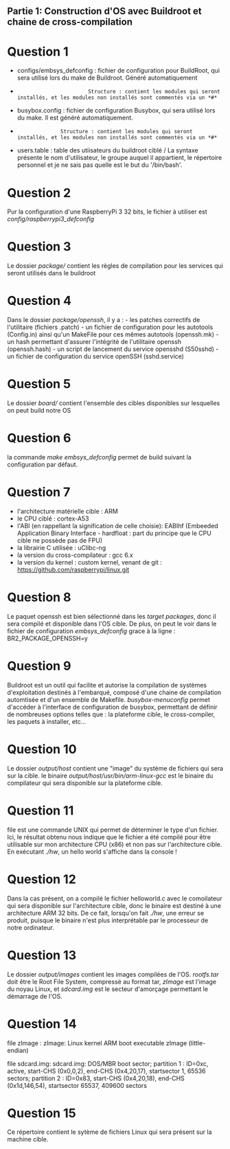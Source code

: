 Partie 1: Construction d'OS avec Buildroot et chaine de cross-compilation
-------------------------------------------


Question 1
==========

- configs/embsys_defconfig : fichier de configuration pour BuildRoot, qui sera utilisé lors du make de Buildroot. Généré automatiquement
-                            Structure : contient les modules qui seront installés, et les modules non installés sont commentés via un *#*

- busybox.config :  fichier de configuration Busybox, qui sera utilisé lors du make. Il est généré automatiquement.
-                   Structure : contient les modules qui seront installés, et les modules non installés sont commentés via un *#*

- users.table : table des utiisateurs du buildroot ciblé / La syntaxe présente le nom d'utilisateur, le groupe auquel il appartient, le répertoire personnel et je ne sais pas quelle est le but du '/bin/bash'.


Question 2
==========

Pur la configuration d'une RaspberryPi 3 32 bits, le fichier à utiliser est *config/raspberrypi3_defconfig*


Question 3
==========

Le dossier *package/* contient les règles de compilation pour les services qui seront utilisés dans le buildroot


Question 4
==========

Dans le dossier *package/openssh*, il y a :
    - les patches correctifs de l'utilitaire (fichiers .patch)
    - un fichier de configuration pour les autotools (Config.in) ainsi qu'un MakeFile pour ces mêmes autotools (openssh.mk)
    - un hash permettant d'assurer l'intégrité de l'utilitaire openssh (openssh.hash)
    - un script de lancement du service opensshd (S50sshd)
    - un fichier de configuration du service openSSH (sshd.service)


Question 5
==========

Le dossier *board/* contient l'ensemble des cibles disponibles sur lesquelles on peut build notre OS


Question 6
==========

la commande *make embsys_defconfig* permet de build suivant la configuration par défaut.


Question 7
==========


- l'architecture matérielle cible : ARM
- le CPU ciblé : cortex-A53
- l'ABI (en rappellant la signification de celle choisie): EABIhf (Embeeded Application Binary Interface - hardfloat : part du principe que le CPU cible ne possède pas de FPU)
- la librairie C utilisée : uClibc-ng
- la version du cross-compilateur : gcc 6.x
- la version du kernel : custom kernel, venant de git : https://github.com/raspberrypi/linux.git


Question 8
==========

Le paquet openssh est bien sélectionné dans les *target packages*, donc il sera compilé et disponible dans l'OS cible. De plus, on peut le voir dans le fichier de configuration *embsys_defconfig* grace à la ligne : BR2_PACKAGE_OPENSSH=y


Question 9
==========

Buildroot est un outil qui facilite et autorise la compilation de systèmes d'exploitation destinés à l'embarqué, composé d'une chaine de compilation automtisée et d'un ensemble de Makefile.  *busybox-menuconfig* permet d'accéder à l'interface de configuration de busybox, permettant de définir de nombreuses options telles que : la plateforme cible, le cross-compiler, les paquets à installer, etc...


Question 10
===========

Le dossier *output/host* contient une "image" du système de fichiers qui sera sur la cible. le binaire *output/host/usr/bin/arm-linux-gcc* est le binaire du compilateur qui sera disponible sur la plateforme cible.


Question 11
===========

file est une commande UNIX qui permet de déterminer le type d'un fichier. Ici, le résultat obtenu nous indique que le fichier a été compilé pour être utilisable sur mon architecture CPU (x86) et non pas sur l'architecture cible.
En exécutant *./hw*, un hello world s'affiche dans la console !


Question 12
===========

Dans la cas présent, on a compilé le fichier helloworld.c avec le comoilateur qui sera disponible sur l'architecture cible, donc le binaire est destiné à une architecture ARM 32 bits. De ce fait, lorsqu'on fait *./hw*, une erreur se produit, puisque le binaire n'est plus interprétable par le processeur de notre ordinateur.


Question 13
===========

Le dossier *output/images* contient les images compilées de l'OS. *rootfs.tar* doit être le Root File System, compressé au format tar, *zImage* est l'image du noyau Linux, et *sdcard.img* est le secteur d'amorçage permettant le démarrage de l'OS.


Question 14
===========

file zImage :
zImage: Linux kernel ARM boot executable zImage (little-endian)

file sdcard.img:
sdcard.img: DOS/MBR boot sector; partition 1 : ID=0xc, active, start-CHS (0x0,0,2), end-CHS (0x4,20,17), startsector 1, 65536 sectors; partition 2 : ID=0x83, start-CHS (0x4,20,18), end-CHS (0x1d,146,54), startsector 65537, 409600 sectors


Question 15
===========

Ce répertoire contient le sytème de fichiers Linux qui sera présent sur la machine cible.